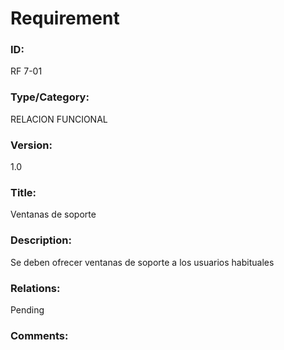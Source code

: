# Requirement

### ID:

RF 7-01

### Type/Category:

RELACION FUNCIONAL

### Version:

1.0

### Title:

Ventanas de soporte

### Description:

Se deben ofrecer ventanas de soporte a los usuarios habituales

### Relations:

Pending

### Comments:
